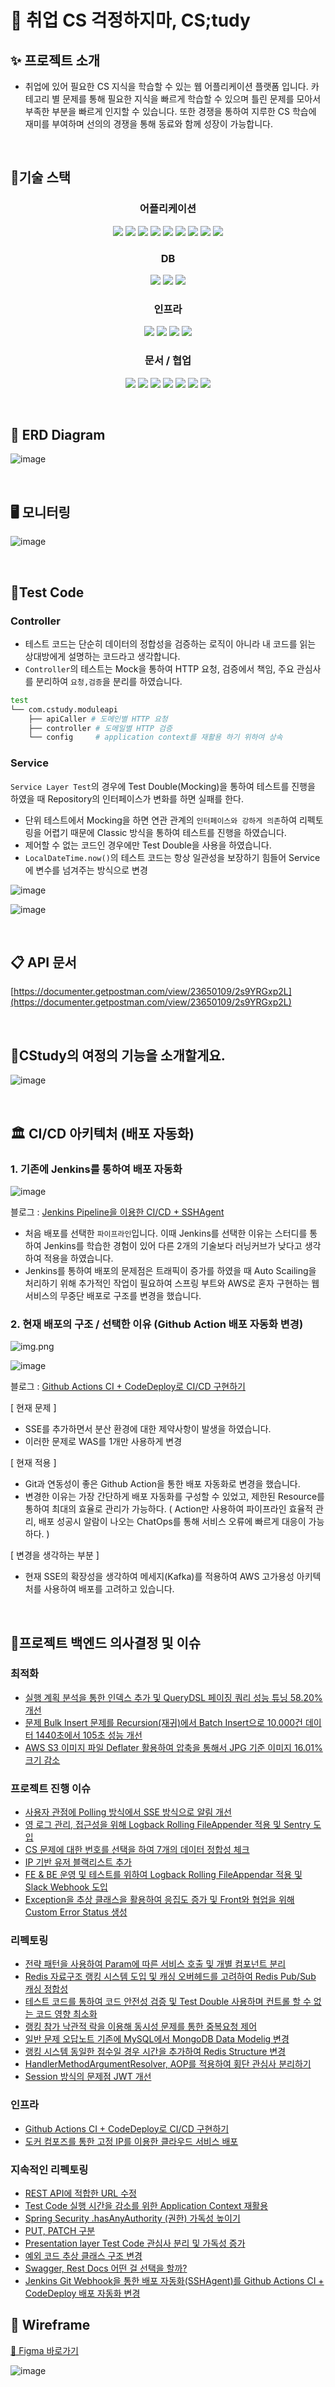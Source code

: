 # 📖 취업 CS 걱정하지마, CS;tudy

## ✨ 프로젝트 소개

- 취업에 있어 필요한 CS 지식을 학습할 수 있는 웹 어플리케이션 플랫폼 입니다. 카테고리 별 문제를 통해 필요한 지식을 빠르게 학습할 수 있으며 틀린 문제를 모아서 부족한 부분을 빠르게 인지할 수 있습니다.  또한 경쟁을 통하여 지루한 CS 학습에 재미를 부여하며 선의의 경쟁을 통해 동료와 함께 성장이 가능합니다.

<br/>

## 👨‍기술 스택

<h3 align="center">어플리케이션</h3>

<p align="center">

<img src="https://img.shields.io/badge/Java 11-008FC7?style=for-the-badge&logo=Java&logoColor=white"/>
<img src="https://img.shields.io/badge/spring 2.7.9-%236DB33F.svg?style=for-the-badge&logo=spring&logoColor=white"/>
<img src="https://img.shields.io/badge/Spring Security-6DB33F?style=for-the-badge&logo=Spring Security&logoColor=white"/>
<img src="https://img.shields.io/badge/Spring Data JPA-6DB33F?style=for-the-badge&logo=JPA&logoColor=white"/>

<img src="https://img.shields.io/badge/-QueryDSL-blue?style=for-the-badge"/>
<img src="https://img.shields.io/badge/Gradle-02303A?style=for-the-badge&logo=Gradle&logoColor=white"/>
<img src="https://img.shields.io/badge/Junit-25A162?style=for-the-badge&logo=Junit5&logoColor=white"/>

<img src="https://img.shields.io/badge/Mockito-FF9900?style=for-the-badge&logo=Mockito&logoColor=white"/>
<img src="https://img.shields.io/badge/JSON Web Tokens-000000?style=for-the-badge&logo=JSON Web Tokens&logoColor=white"/>

</p>


<h3 align="center">DB</h3>

<p align="center">  
<img src="https://img.shields.io/badge/mysql-%2300f.svg?style=for-the-badge&logo=mysql&logoColor=white"/>
<img src="https://img.shields.io/badge/redis-%23DD0031.svg?style=for-the-badge&logo=redis&logoColor=white"/>
<img src="https://img.shields.io/badge/MongoDB-%234ea94b.svg?style=for-the-badge&logo=mongodb&logoColor=white"/>

</p>

<h3 align="center">인프라</h3>

<p align="center">   

<img src="https://img.shields.io/badge/Jenkins-D24939?style=for-the-badge&logo=Jenkins&logoColor=white"/>
<img src="https://img.shields.io/badge/docker-%230db7ed.svg?style=for-the-badge&logo=docker&logoColor=white"/>
<img src="https://img.shields.io/badge/Amazon EC2-FF9900?style=for-the-badge&logo=Amazon EC2&logoColor=white"/>
<img src="https://img.shields.io/badge/Amazon RDS-527FFF?style=for-the-badge&logo=Amazon RDS&logoColor=white"/>

</p>

<h3 align="center">문서 / 협업</h3>

<p align="center">   

<img src="https://img.shields.io/badge/swagger-85EA2D?style=for-the-badge&logo=swagger&logoColor=white"/>
<img src="https://img.shields.io/badge/Notion-000000?style=for-the-badge&logo=Notion&logoColor=white"/>
<img src="https://img.shields.io/badge/Git-F05032.svg?style=for-the-badge&logo=Git&logoColor=white"/>
<img src="https://img.shields.io/badge/GitHub-181717.svg?style=for-the-badge&logo=GitHub&logoColor=white"/>
<img src="https://img.shields.io/badge/Slack-4A154B?style=for-the-badge&logo=Slack&logoColor=white"/>
<img src="https://img.shields.io/badge/Postman-FF6C37.svg?style=for-the-badge&logo=Postman&logoColor=white"/>
<img src="https://img.shields.io/badge/sentry-362D59.svg?style=for-the-badge&logo=sentry&logoColor=white"/>

</p>

<br>


## 🎨 ERD Diagram

![image](https://github.com/CS-tudy/CStudy_BackEnd/assets/103854287/d4cf09ff-9a03-4eee-b02c-eacd4cfd84fa)

<br>

## 🖥 모니터링

![image](https://github.com/CS-tudy/CStudy_BackEnd/assets/103854287/383ced45-7d62-40f9-9a6d-611a1c0ac9cc)



<br>


## 🐧Test Code

### Controller
- 테스트 코드는 단순히 데이터의 정합성을 검증하는 로직이 아니라 내 코드를 읽는 상대방에게 설명하는 코드라고 생각합니다.
- ``Controller``의 테스트는 Mock을 통하여 HTTP 요청, 검증에서 책임, 주요 관심사를 분리하여 ``요청,검증``을 분리를 하였습니다.



```bash
test 
└── com.cstudy.moduleapi 
    ├── apiCaller # 도메인별 HTTP 요청 
    ├── controller # 도메일별 HTTP 검증
    └── config     # application context를 재활용 하기 위하여 상속 
```


### Service
 ``Service Layer Test``의 경우에 Test Double(Mocking)을 통하여 테스트를 진행을 하였을 때 Repository의 인터페이스가 변화를 하면 실패를 한다.
- 단위 테스트에서 Mocking을 하면 연관 관계의 ``인터페이스와 강하게 의존``하여 리펙토링을 어렵기 때문에 Classic 방식을 통하여 테스트를 진행을 하였습니다.
- 제어할 수 없는 코드인 경우에만 Test Double을 사용을 하였습니다.
- ``LocalDateTime.now()``의 테스트 코드는 항상 일관성을 보장하기 힘들어 Service에 변수를 넘겨주는 방식으로 변경

![image](https://github.com/CS-tudy/CStudy_BackEnd/assets/103854287/cb0a17d2-31b3-43d6-bec1-27a5e71465c4)

![image](https://github.com/CS-tudy/CStudy_BackEnd/assets/103854287/be95e586-3c28-4974-87b6-c389bf100795)


<br>


## 📋 API 문서

[https://documenter.getpostman.com/view/23650109/2s9YRGxp2L](https://documenter.getpostman.com/view/23650109/2s9YRGxp2L)

<br>

## 📕CStudy의 여정의 기능을 소개할게요.

![image](https://github.com/CS-tudy/CStudy_BackEnd/assets/103854287/4b3a3265-9e7e-43c2-8bd9-da8732ebbf8b)


<br>

## 🏛️ CI/CD 아키텍처 (배포 자동화)

### 1. 기존에 Jenkins를 통하여 배포 자동화

![image](https://github.com/CS-tudy/CStudy_BackEnd/assets/103854287/498a3c20-3c9b-46a0-8d83-0cacdd350479)

블로그 : [Jenkins Pipeline을 이용한 CI/CD + SSHAgent](https://pos04167.tistory.com/195)

- 처음 배포를 선택한 `파이프라인`입니다. 이때 Jenkins를 선택한 이유는 스터디를 통하여 Jenkins를 학습한 경험이 있어 다른 2개의 기술보다 러닝커브가 낮다고 생각하여 적용을 하였습니다.
- Jenkins를 통하여 배포의 문제점은 트래픽이 증가를 하였을 때 Auto Scailing을 처리하기 위해 추가적인 작업이 필요하여 스프링 부트와 AWS로 혼자 구현하는 웹 서비스의 무중단 배포로 구조를 변경을 했습니다.


### 2. 현재 배포의 구조 / 선택한 이유 (Github Action 배포 자동화 변경)

![img.png](image/GITACTION.png)

![image](https://github.com/CS-tudy/CStudy_BackEnd/assets/103854287/9d287ab0-95e0-4ed4-89da-6ae0eca05cf7)

블로그 : [Github Actions CI + CodeDeploy로 CI/CD 구현하기](https://velog.io/@geon_km/Github-Actions-CI-CodeDeploy%EB%A1%9C-CICD-%EA%B5%AC%ED%98%84%ED%95%98%EA%B8%B0-vum9u82d) 

[ 현재 문제 ]
- SSE를 추가하면서 분산 환경에 대한 제약사항이 발생을 하였습니다.
- 이러한 문제로 WAS를 1개만 사용하게 변경

[ 현재 적용 ]
- Git과 연동성이 좋은 Github Action을 통한 배포 자동화로 변경을 했습니다.
- 변경한 이유는 가장 간단하게 배포 자동화를 구성할 수 있었고, 제한된 Resource를 통하여 최대의 효율로 관리가 가능하다. ( Action만 사용하여 파이프라인 효율적 관리, 배포 성공시 알람이 나오는 ChatOps를 통해 서비스 오류에 빠르게 대응이 가능하다. )

[ 변경을 생각하는 부분 ] 
- 현재 SSE의 확장성을 생각하여 메세지(Kafka)를 적용하여 AWS 고가용성 아키텍처를 사용하여 배포를 고려하고 있습니다.

<br>



## 🥕프로젝트 백엔드 의사결정 및 이슈

### 최적화
- [실행 계획 분석을 통한 인덱스 추가 및 QueryDSL 페이징 쿼리 성능 튜닝 58.20% 개선](https://github.com/CS-tudy/CStudy_BackEnd/wiki/%EC%8B%A4%ED%96%89-%EA%B3%84%ED%9A%8D-%EB%B6%84%EC%84%9D%EC%9D%84-%ED%86%B5%ED%95%9C-%EC%9D%B8%EB%8D%B1%EC%8A%A4-%EC%B6%94%EA%B0%80-%EB%B0%8F-QueryDSL-%ED%8E%98%EC%9D%B4%EC%A7%95-%EC%BF%BC%EB%A6%AC-%EC%84%B1%EB%8A%A5-%ED%8A%9C%EB%8B%9D-58.20%25-%EA%B0%9C%EC%84%A0)
- [문제 Bulk Insert 문제를 Recursion(재귀)에서 Batch Insert으로 10,000건 데이터 1440초에서 105초 성능 개선](https://github.com/CS-tudy/CStudy_BackEnd/wiki/%EB%AC%B8%EC%A0%9C-Bulk-Insert-%EB%AC%B8%EC%A0%9C%EB%A5%BC-Recursion(%EC%9E%AC%EA%B7%80)%EC%97%90%EC%84%9C-Batch-Insert%EC%9C%BC%EB%A1%9C-10,000%EA%B1%B4-%EB%8D%B0%EC%9D%B4%ED%84%B0-1440%EC%B4%88%EC%97%90%EC%84%9C-105%EC%B4%88)
- [AWS S3 이미지 파일 Deflater 활용하여 압축을 통해서 JPG 기준 이미지 16.01% 크기 감소 ](https://github.com/CS-tudy/CStudy_BackEnd/wiki/AWS-S3-%EC%9D%B4%EB%AF%B8%EC%A7%80-%ED%8C%8C%EC%9D%BC-Deflater-%ED%99%9C%EC%9A%A9%ED%95%98%EC%97%AC-%EC%95%95%EC%B6%95%EC%9D%84-%ED%86%B5%ED%95%B4%EC%84%9C-JPG-%EA%B8%B0%EC%A4%80-%EC%9D%B4%EB%AF%B8%EC%A7%80-16.01%25-%ED%81%AC%EA%B8%B0-%EA%B0%90%EC%86%8C)

### 프로젝트 진행 이슈
- [사용자 관점에 Polling 방식에서 SSE 방식으로 알림 개선]()
- [영 로그 관리, 접근성을 위해 Logback Rolling FileAppender 적용 및 Sentry 도입]()
- [CS 문제에 대한 번호를 선택을 하여 7개의 데이터 정합성 체크](https://github.com/CS-tudy/CStudy_BackEnd/wiki/CS-%EB%AC%B8%EC%A0%9C%EC%97%90-%EB%8C%80%ED%95%9C-%EB%B2%88%ED%98%B8%EB%A5%BC-%EC%84%A0%ED%83%9D%EC%9D%84-%ED%95%98%EC%97%AC-7%EA%B0%9C%EC%9D%98-%EB%8D%B0%EC%9D%B4%ED%84%B0-%EC%A0%95%ED%95%A9%EC%84%B1-%EC%B2%B4%ED%81%AC)
- [IP 기반 유저 블랙리스트 추가](https://github.com/CS-tudy/CStudy_BackEnd/wiki/IP-%EA%B8%B0%EB%B0%98-%EC%9C%A0%EC%A0%80-%EB%B8%94%EB%9E%99%EB%A6%AC%EC%8A%A4%ED%8A%B8-%EC%B6%94%EA%B0%80)
- [FE & BE 운영 및 테스트를 위하여 Logback Rolling FileAppendar 적용 및  Slack Webhook 도입](https://github.com/CS-tudy/CStudy_BackEnd/wiki/FE-&-BE-%EC%9A%B4%EC%98%81-%EB%B0%8F-%ED%85%8C%EC%8A%A4%ED%8A%B8%EB%A5%BC-%EC%9C%84%ED%95%98%EC%97%AC-Logback-Rolling-FileAppendar-%EC%A0%81%EC%9A%A9-%EB%B0%8F--Slack-Webhook-%EB%8F%84%EC%9E%85)
- [Exception을 추상 클래스을 활용하여 응집도 증가 및 Front와 협업을 위해 Custom Error Status 생성](https://github.com/CS-tudy/CStudy_BackEnd/wiki/Exception%EC%9D%84-%EC%B6%94%EC%83%81-%ED%81%B4%EB%9E%98%EC%8A%A4%EC%9D%84-%ED%99%9C%EC%9A%A9%ED%95%98%EC%97%AC-%EC%9D%91%EC%A7%91%EB%8F%84-%EC%A6%9D%EA%B0%80-%EB%B0%8F-Front%EC%99%80-%ED%98%91%EC%97%85%EC%9D%84-%EC%9C%84%ED%95%B4-Custom-Error-Status-%EC%83%9D%EC%84%B1)

### 리펙토링

- [전략 패턴을 사용하여 Param에 따른 서비스 호출 및 개별 컴포넌트 분리](https://github.com/CS-tudy/CStudy_BackEnd/wiki/%EC%A0%84%EB%9E%B5-%ED%8C%A8%ED%84%B4%EC%9D%84-%EC%82%AC%EC%9A%A9%ED%95%98%EC%97%AC-Param%EC%97%90-%EB%94%B0%EB%A5%B8-%EC%84%9C%EB%B9%84%EC%8A%A4-%ED%98%B8%EC%B6%9C-%EB%B0%8F-%EA%B0%9C%EB%B3%84-%EC%BB%B4%ED%8F%AC%EB%84%8C%ED%8A%B8-%EB%B6%84%EB%A6%AC)
- [Redis 자료구조 랭킹 시스템 도입 및 캐싱 오버헤드를 고려하여 Redis Pub/Sub 캐싱 정합성](https://github.com/CS-tudy/CStudy_BackEnd/wiki/Redis-%EC%9E%90%EB%A3%8C%EA%B5%AC%EC%A1%B0-%EB%9E%AD%ED%82%B9-%EC%8B%9C%EC%8A%A4%ED%85%9C-%EB%8F%84%EC%9E%85-%EC%BA%90%EC%8B%B1-%EC%98%A4%EB%B2%84%ED%97%A4%EB%93%9C%EB%A5%BC-%EA%B3%A0%EB%A0%A4%ED%95%98%EC%97%AC-Redis-Pub-Sub-%EC%BA%90%EC%8B%B1-%EC%A0%95%ED%95%A9%EC%84%B1)
- [테스트 코드를 통하여 코드 안전성 검증 및 Test Double 사용하며 컨트롤 할 수 없는 코드 영향 최소화](https://github.com/CS-tudy/CStudy_BackEnd/wiki/%ED%85%8C%EC%8A%A4%ED%8A%B8-%EC%BD%94%EB%93%9C%EB%A5%BC-%ED%86%B5%ED%95%98%EC%97%AC-%EC%BD%94%EB%93%9C-%EC%95%88%EC%A0%84%EC%84%B1-%EA%B2%80%EC%A6%9D-%EB%B0%8F-Test-Double-%EC%82%AC%EC%9A%A9%ED%95%98%EB%A9%B0-%EC%BB%A8%ED%8A%B8%EB%A1%A4-%ED%95%A0-%EC%88%98-%EC%97%86%EB%8A%94-%EC%BD%94%EB%93%9C-%EC%98%81%ED%96%A5-%EC%B5%9C%EC%86%8C%ED%99%94)
- [랭킹 참가 낙관적 락을 이용해 동시성 문제를 통한 중복요청 제어](https://github.com/CS-tudy/CStudy_BackEnd/wiki/%EB%9E%AD%ED%82%B9-%EC%B0%B8%EA%B0%80-%EB%82%99%EA%B4%80%EC%A0%81-%EB%9D%BD%EC%9D%84-%EC%9D%B4%EC%9A%A9%ED%95%B4-%EB%8F%99%EC%8B%9C%EC%84%B1-%EB%AC%B8%EC%A0%9C%EB%A5%BC-%ED%86%B5%ED%95%9C-%EC%A4%91%EB%B3%B5%EC%9A%94%EC%B2%AD-%EC%A0%9C%EC%96%B4)
- [일반 문제 오답노트 기존에 MySQL에서 MongoDB Data Modelig 변경](https://github.com/CS-tudy/CStudy_BackEnd/wiki/%EC%9D%BC%EB%B0%98-%EB%AC%B8%EC%A0%9C-%EC%98%A4%EB%8B%B5%EB%85%B8%ED%8A%B8-%EA%B8%B0%EC%A1%B4%EC%97%90-MySQL%EC%97%90%EC%84%9C-MongoDB-Data-Modelig-%EB%B3%80%EA%B2%BD)
- [랭킹 시스템 동일한 점수일 경우 시간을 추가하여 Redis Structure 변경](https://github.com/CS-tudy/CStudy_BackEnd/wiki/%EB%9E%AD%ED%82%B9-%EC%8B%9C%EC%8A%A4%ED%85%9C-%EB%8F%99%EC%9D%BC%ED%95%9C-%EC%A0%90%EC%88%98%EC%9D%BC-%EA%B2%BD%EC%9A%B0-Redis-Data-Structure-%EB%B3%80%EA%B2%BD)
- [HandlerMethodArgumentResolver, AOP를 적용하여 횡단 관심사 분리하기](https://github.com/CS-tudy/CStudy_BackEnd/wiki/HandlerMethodArgumentResolver,-AOP%EB%A5%BC-%EC%A0%81%EC%9A%A9%ED%95%98%EC%97%AC-%ED%9A%A1%EB%8B%A8-%EA%B4%80%EC%8B%AC%EC%82%AC-%EB%B6%84%EB%A6%AC%ED%95%98%EA%B8%B0)
- [Session 방식의 문제점  JWT 개선](https://github.com/CS-tudy/CStudy_BackEnd/wiki/Session-%EB%B0%A9%EC%8B%9D%EC%9D%98-%EB%AC%B8%EC%A0%9C%EC%A0%90--JWT-%EA%B0%9C%EC%84%A0)

### 인프라
- [Github Actions CI + CodeDeploy로 CI/CD 구현하기](https://velog.io/@geon_km/Github-Actions-CI-CodeDeploy%EB%A1%9C-CICD-%EA%B5%AC%ED%98%84%ED%95%98%EA%B8%B0-vum9u82d)
- [도커 컴포즈를 통한 고정 IP를 이용한 클라우드 서비스 배포](https://github.com/CS-tudy/CStudy_BackEnd/wiki/%EB%8F%84%EC%BB%A4-%EC%BB%B4%ED%8F%AC%EC%A6%88%EB%A5%BC-%ED%86%B5%ED%95%9C-%EA%B3%A0%EC%A0%95-IP%EB%A5%BC-%EC%9D%B4%EC%9A%A9%ED%95%9C-%ED%81%B4%EB%9D%BC%EC%9A%B0%EB%93%9C-%EC%84%9C%EB%B9%84%EC%8A%A4-%EB%B0%B0%ED%8F%AC)


### 지속적인 리펙토링 
- [REST API에 적합한 URL 수정](https://github.com/CS-tudy/CStudy_BackEnd/wiki/REST-API%EC%97%90-%EC%A0%81%ED%95%A9%ED%95%9C-URL-%EC%88%98%EC%A0%95)
- [Test Code 실행 시간을 감소를 위한 Application Context 재활용](https://github.com/CS-tudy/CStudy_BackEnd/wiki/Test-Code-%EC%8B%A4%ED%96%89-%EC%8B%9C%EA%B0%84%EC%9D%84-%EA%B0%90%EC%86%8C%EB%A5%BC-%EC%9C%84%ED%95%9C-Application-Context-%EC%9E%AC%ED%99%9C%EC%9A%A9)
- [Spring Security .hasAnyAuthority (권한) 가독성 높이기](https://github.com/CS-tudy/CStudy_BackEnd/wiki/Spring-Security-.hasAnyAuthority-(%EA%B6%8C%ED%95%9C)-%EA%B0%80%EB%8F%85%EC%84%B1-%EB%86%92%EC%9D%B4%EA%B8%B0)
- [PUT, PATCH 구분]()
- [Presentation layer Test Code 관심사 분리 및 가독성 증가]()
- [예외 코드 추상 클래스 구조 변경](https://github.com/CS-tudy/CStudy_BackEnd/wiki/%EC%98%88%EC%99%B8-%EC%BD%94%EB%93%9C-%EC%B6%94%EC%83%81-%ED%81%B4%EB%9E%98%EC%8A%A4-%EA%B5%AC%EC%A1%B0-%EB%B3%80%EA%B2%BD)
- [Swagger, Rest Docs 어떤 걸 선택을 할까?](https://github.com/CS-tudy/CStudy_BackEnd/wiki/Swagger,-Rest-Docs-%EC%96%B4%EB%96%A4-%EA%B1%B8-%EC%84%A0%ED%83%9D%EC%9D%84-%ED%95%A0%EA%B9%8C%3F)
- [Jenkins Git Webhook을 통한 배포 자동화(SSHAgent)를 Github Actions CI + CodeDeploy 배포 자동화 변경](https://github.com/CS-tudy/CStudy_BackEnd/wiki/Github-Webhook%EC%9D%84-%ED%86%B5%ED%95%B4-Jenkins%EB%A5%BC-%EC%9D%B4%EC%9A%A9%ED%95%9C-%EB%B0%B0%ED%8F%AC-%EC%9E%90%EB%8F%99%ED%99%94---SSHAgent)


## 🥃 Wireframe

[📝 Figma 바로가기 ](https://www.figma.com/file/67asFaSpQCu4s2CKAJqxac/Untitled?type=design&node-id=0-1&mode=design&t=DdRtY5ictOvnNkSn-0)

![image](https://github.com/CStudyTeam/CStudy-backend/assets/103854287/cf4eae6b-43b5-409d-9125-178e33b89473)


